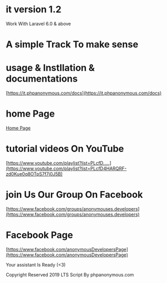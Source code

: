 # it version 1.2
Work With Laravel 6.0 & above
# A simple Track To make sense
# usage & Instllation & documentations
[https://it.phpanonymous.com/docs](https://it.phpanonymous.com/docs)

# home Page
[Home Page](https://it.phpanonymous.com)

# tutorial videos On YouTube

[https://www.youtube.com/playlist?list=PLcfD.....](https://www.youtube.com/playlist?list=PLcfD4HARQRF-zd0Kue0q8OTpS7f7j0J5B)

# join Us Our Group On Facebook
[https://www.facebook.com/groups/anonymouses.developers](https://www.facebook.com/groups/anonymouses.developers)


# Facebook Page
[https://www.facebook.com/anonymousDevelopersPage](https://www.facebook.com/anonymousDevelopersPage)



Your assistant Is Ready (<3)

Copyright Reserved 2019 LTS Script By phpanonymous.com
